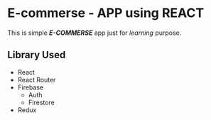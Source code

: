# E-commerse - APP using REACT

This is simple ***E-COMMERSE*** app just for *learning* purpose.

## Library Used 

- React
- React Router
- Firebase 
    + Auth  
    + Firestore
- Redux 

